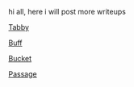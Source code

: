 >>
hi all, here i will post more writeups

[Tabby](https://repo4chu.github.io/hackthebox/tabby)

[Buff](https://repo4chu.github.io/hackthebox/buff)

[Bucket](https://repo4chu.github.io/hackthebox/bucket)

[Passage](https://repo4chu.github.io/hackthebox/passage)
